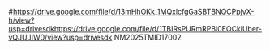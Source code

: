 #https://drive.google.com/file/d/13mHhOKk_1MQxlcfgGaSBTBNQCPpjvX-h/view?usp=drivesdkhttps://drive.google.com/file/d/1TBIRsPURmRPBi0EOCkiUber-vQJUJIW0/view?usp=drivesdk NM2025TMID17002
